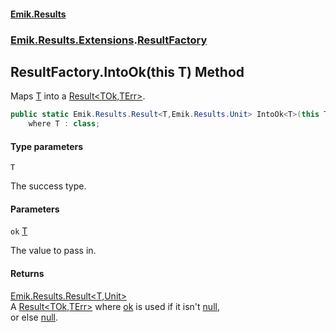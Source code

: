 #### [Emik.Results](index.md 'index')
### [Emik.Results.Extensions](Emik.Results.Extensions.md 'Emik.Results.Extensions').[ResultFactory](ResultFactory.md 'Emik.Results.Extensions.ResultFactory')

## ResultFactory.IntoOk<T>(this T) Method

Maps [T](ResultFactory.IntoOk{T}(T).md#Emik.Results.Extensions.ResultFactory.IntoOk_T_(thisT).T 'Emik.Results.Extensions.ResultFactory.IntoOk<T>(this T).T') into a [Result&lt;TOk,TErr&gt;](Result{TOk,TErr}.md 'Emik.Results.Result<TOk,TErr>').

```csharp
public static Emik.Results.Result<T,Emik.Results.Unit> IntoOk<T>(this T? ok)
    where T : class;
```
#### Type parameters

<a name='Emik.Results.Extensions.ResultFactory.IntoOk_T_(thisT).T'></a>

`T`

The success type.
#### Parameters

<a name='Emik.Results.Extensions.ResultFactory.IntoOk_T_(thisT).ok'></a>

`ok` [T](ResultFactory.IntoOk{T}(T).md#Emik.Results.Extensions.ResultFactory.IntoOk_T_(thisT).T 'Emik.Results.Extensions.ResultFactory.IntoOk<T>(this T).T')

The value to pass in.

#### Returns
[Emik.Results.Result&lt;](Result{TOk,TErr}.md 'Emik.Results.Result<TOk,TErr>')[T](ResultFactory.IntoOk{T}(T).md#Emik.Results.Extensions.ResultFactory.IntoOk_T_(thisT).T 'Emik.Results.Extensions.ResultFactory.IntoOk<T>(this T).T')[,](Result{TOk,TErr}.md 'Emik.Results.Result<TOk,TErr>')[Unit](Unit.md 'Emik.Results.Unit')[&gt;](Result{TOk,TErr}.md 'Emik.Results.Result<TOk,TErr>')  
A [Result&lt;TOk,TErr&gt;](Result{TOk,TErr}.md 'Emik.Results.Result<TOk,TErr>') where [ok](ResultFactory.IntoOk{T}(T).md#Emik.Results.Extensions.ResultFactory.IntoOk_T_(thisT).ok 'Emik.Results.Extensions.ResultFactory.IntoOk<T>(this T).ok') is used if it isn't [null](https://docs.microsoft.com/en-us/dotnet/csharp/language-reference/keywords/null 'https://docs.microsoft.com/en-us/dotnet/csharp/language-reference/keywords/null'),  
or else [null](https://docs.microsoft.com/en-us/dotnet/csharp/language-reference/keywords/null 'https://docs.microsoft.com/en-us/dotnet/csharp/language-reference/keywords/null').